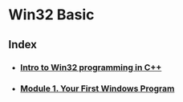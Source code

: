 # Win32 Basic

## Index

* ### [Intro to Win32 programming in C++](intro_to_win32_programming_in_c++.md)
* ### [Module 1. Your First Windows Program](module_1_your_first_windows_program.md)